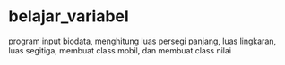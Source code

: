 # belajar_variabel
program input biodata, menghitung luas persegi panjang, luas lingkaran, luas segitiga, membuat class mobil, dan membuat class nilai
